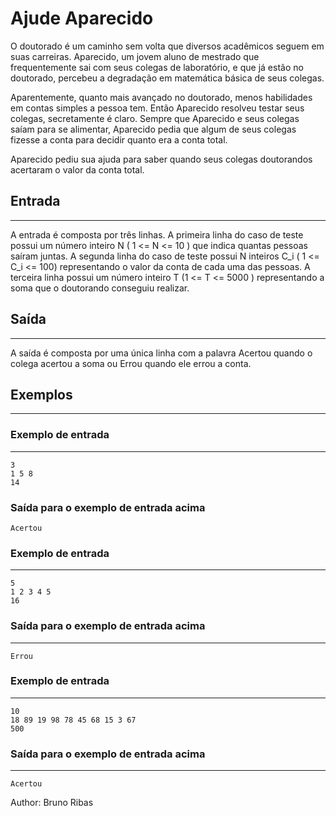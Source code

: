 # Ajude Aparecido
O doutorado é um caminho sem volta que diversos acadêmicos seguem em suas carreiras. Aparecido, um jovem aluno de mestrado que frequentemente sai com seus colegas de laboratório, e que já estão no doutorado, percebeu a degradação em matemática básica de seus colegas.

Aparentemente, quanto mais avançado no doutorado, menos habilidades em contas simples a pessoa tem. Então Aparecido resolveu testar seus colegas, secretamente é claro. Sempre que Aparecido e seus colegas saíam para se alimentar, Aparecido pedia que algum de seus colegas fizesse a conta para decidir quanto era a conta total.

Aparecido pediu sua ajuda para saber quando seus colegas doutorandos acertaram o valor da conta total.

## Entrada
---
A entrada é composta por três linhas. A primeira linha do caso de teste possui um número inteiro N ( 1 <= N <= 10 ) que indica quantas pessoas saíram juntas. A segunda linha do caso de teste possui N inteiros C_i ( 1 <= C_i <= 100) representando o valor da conta de cada uma das pessoas. A terceira linha possui um número inteiro T (1 <= T <= 5000 ) representando a soma que o doutorando conseguiu realizar.

## Saída
---
A saída é composta por uma única linha com a palavra Acertou quando o colega acertou a soma ou Errou quando ele errou a conta.

## Exemplos
---
### Exemplo de entrada
---
    3
    1 5 8
    14
### Saída para o exemplo de entrada acima
    Acertou

### Exemplo de entrada
---
    5
    1 2 3 4 5
    16

### Saída para o exemplo de entrada acima
---
    Errou

### Exemplo de entrada
---
    10
    18 89 19 98 78 45 68 15 3 67
    500

### Saída para o exemplo de entrada acima
---
    Acertou

Author: Bruno Ribas